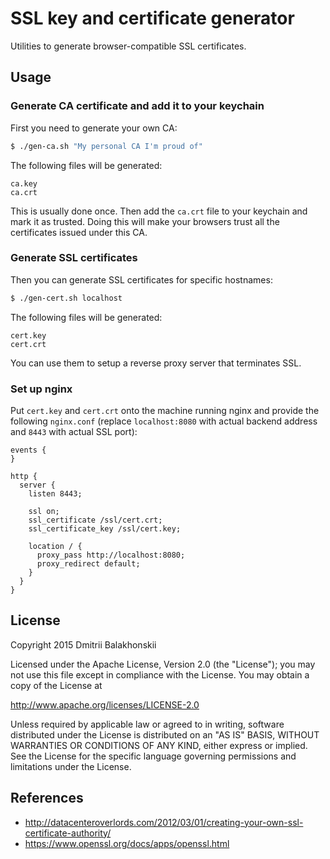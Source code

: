 # SSL key and certificate generator

Utilities to generate browser-compatible SSL certificates.

## Usage

### Generate CA certificate and add it to your keychain

First you need to generate your own CA:
```sh
$ ./gen-ca.sh "My personal CA I'm proud of"
```

The following files will be generated:

```
ca.key
ca.crt
```

This is usually done once. Then add the `ca.crt` file to your keychain and mark it as trusted. Doing this will make your browsers trust all the certificates issued under this CA.

### Generate SSL certificates

Then you can generate SSL certificates for specific hostnames:

```sh
$ ./gen-cert.sh localhost
```

The following files will be generated:

```
cert.key
cert.crt
```

You can use them to setup a reverse proxy server that terminates SSL.

### Set up nginx

Put `cert.key` and `cert.crt` onto the machine running nginx and provide the following `nginx.conf` (replace `localhost:8080` with actual backend address and `8443` with actual SSL port):

```
events {
}

http {
  server {
    listen 8443;

    ssl on;
    ssl_certificate /ssl/cert.crt;
    ssl_certificate_key /ssl/cert.key;

    location / {
      proxy_pass http://localhost:8080;
      proxy_redirect default;
    }
  }
}
```

## License

Copyright 2015 Dmitrii Balakhonskii

Licensed under the Apache License, Version 2.0 (the "License"); you may not use this file except in compliance with the License. You may obtain a copy of the License at

http://www.apache.org/licenses/LICENSE-2.0

Unless required by applicable law or agreed to in writing, software distributed under the License is distributed on an "AS IS" BASIS, WITHOUT WARRANTIES OR CONDITIONS OF ANY KIND, either express or implied. See the License for the specific language governing permissions and limitations under the License.

## References

* http://datacenteroverlords.com/2012/03/01/creating-your-own-ssl-certificate-authority/
* https://www.openssl.org/docs/apps/openssl.html
